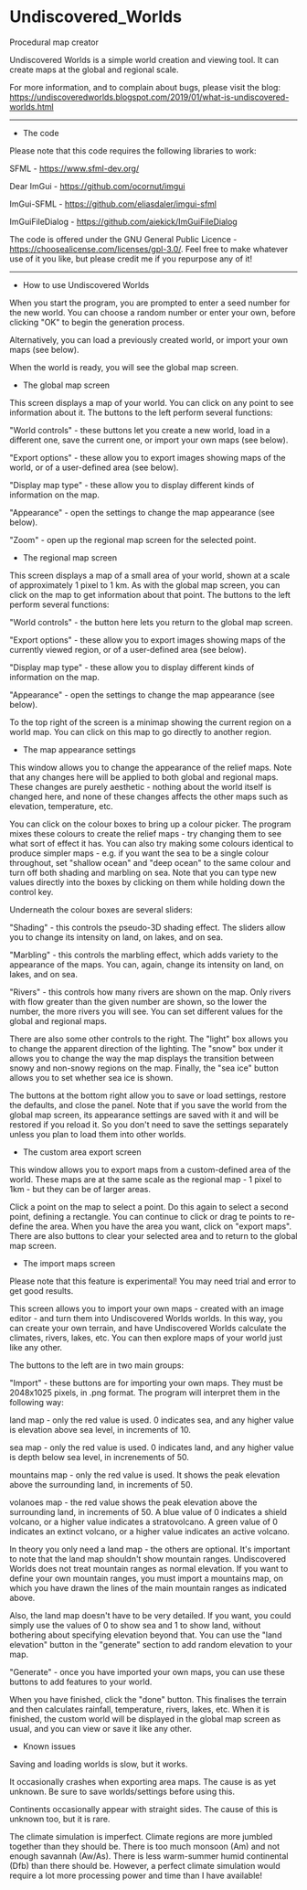 # Undiscovered_Worlds
Procedural map creator

Undiscovered Worlds is a simple world creation and viewing tool. It can create maps at the global and regional scale.

For more information, and to complain about bugs, please visit the blog: https://undiscoveredworlds.blogspot.com/2019/01/what-is-undiscovered-worlds.html

----

* The code

Please note that this code requires the following libraries to work:

SFML - https://www.sfml-dev.org/

Dear ImGui - https://github.com/ocornut/imgui

ImGui-SFML - https://github.com/eliasdaler/imgui-sfml

ImGuiFileDialog - https://github.com/aiekick/ImGuiFileDialog


The code is offered under the GNU General Public Licence - https://choosealicense.com/licenses/gpl-3.0/. Feel free to make whatever use of it you like, but please credit me if you repurpose any of it!

----

* How to use Undiscovered Worlds

When you start the program, you are prompted to enter a seed number for the new world. You can choose a random number or enter your own, before clicking "OK" to begin the generation process.

Alternatively, you can load a previously created world, or import your own maps (see below).

When the world is ready, you will see the global map screen.

* The global map screen

This screen displays a map of your world. You can click on any point to see information about it. The buttons to the left perform several functions:

"World controls" - these buttons let you create a new world, load in a different one, save the current one, or import your own maps (see below).

"Export options" - these allow you to export images showing maps of the world, or of a user-defined area (see below).

"Display map type" - these allow you to display different kinds of information on the map.

"Appearance" - open the settings to change the map appearance (see below).

"Zoom" - open up the regional map screen for the selected point.

* The regional map screen

This screen displays a map of a small area of your world, shown at a scale of approximately 1 pixel to 1 km. As with the global map screen, you can click on the map to get information about that point. The buttons to the left perform several functions:

"World controls" - the button here lets you return to the global map screen.

"Export options" - these allow you to export images showing maps of the currently viewed region, or of a user-defined area (see below).

"Display map type" - these allow you to display different kinds of information on the map.

"Appearance" - open the settings to change the map appearance (see below).

To the top right of the screen is a minimap showing the current region on a world map. You can click on this map to go directly to another region.

* The map appearance settings

This window allows you to change the appearance of the relief maps. Note that any changes here will be applied to both global and regional maps. These changes are purely aesthetic - nothing about the world itself is changed here, and none of these changes affects the other maps such as elevation, temperature, etc.

You can click on the colour boxes to bring up a colour picker. The program mixes these colours to create the relief maps - try changing them to see what sort of effect it has. You can also try making some colours identical to produce simpler maps - e.g. if you want the sea to be a single colour throughout, set "shallow ocean" and "deep ocean" to the same colour and turn off both shading and marbling on sea. Note that you can type new values directly into the boxes by clicking on them while holding down the control key.

Underneath the colour boxes are several sliders:

"Shading" - this controls the pseudo-3D shading effect. The sliders allow you to change its intensity on land, on lakes, and on sea.

"Marbling" - this controls the marbling effect, which adds variety to the appearance of the maps. You can, again, change its intensity on land, on lakes, and on sea.

"Rivers" - this controls how many rivers are shown on the map. Only rivers with flow greater than the given number are shown, so the lower the number, the more rivers you will see. You can set different values for the global and regional maps.

There are also some other controls to the right. The "light" box allows you to change the apparent direction of the lighting. The "snow" box under it allows you to change the way the map displays the transition between snowy and non-snowy regions on the map. Finally, the "sea ice" button allows you to set whether sea ice is shown.

The buttons at the bottom right allow you to save or load settings, restore the defaults, and close the panel. Note that if you save the world from the global map screen, its appearance settings are saved with it and will be restored if you reload it. So you don't need to save the settings separately unless you plan to load them into other worlds.

* The custom area export screen

This window allows you to export maps from a custom-defined area of the world. These maps are at the same scale as the regional map - 1 pixel to 1km - but they can be of larger areas.

Click a point on the map to select a point. Do this again to select a second point, defining a rectangle. You can continue to click or drag te points to re-define the area. When you have the area you want, click on "export maps". There are also buttons to clear your selected area and to return to the global map screen.

* The import maps screen

Please note that this feature is experimental! You may need trial and error to get good results.

This screen allows you to import your own maps - created with an image editor - and turn them into Undiscovered Worlds worlds. In this way, you can create your own terrain, and have Undiscovered Worlds calculate the climates, rivers, lakes, etc. You can then explore maps of your world just like any other.

The buttons to the left are in two main groups:

"Import" - these buttons are for importing your own maps. They must be 2048x1025 pixels, in .png format. The program will interpret them in the following way:

land map - only the red value is used. 0 indicates sea, and any higher value is elevation above sea level, in increments of 10.

sea map - only the red value is used. 0 indicates land, and any higher value is depth below sea level, in increnements of 50.

mountains map - only the red value is used. It shows the peak elevation above the surrounding land, in increments of 50.

volanoes map - the red value shows the peak elevation above the surrounding land, in increments of 50. A blue value of 0 indicates a shield volcano, or a higher value indicates a stratovolcano. A green value of 0 indicates an extinct volcano, or a higher value indicates an active volcano.

In theory you only need a land map - the others are optional. It's important to note that the land map shouldn't show mountain ranges. Undiscovered Worlds does not treat mountain ranges as normal elevation. If you want to define your own mountain ranges, you must import a mountains map, on which you have drawn the lines of the main mountain ranges as indicated above.

Also, the land map doesn't have to be very detailed. If you want, you could simply use the values of 0 to show sea and 1 to show land, without bothering about specifying elevation beyond that. You can use the "land elevation" button in the "generate" section to add random elevation to your map.

"Generate" - once you have imported your own maps, you can use these buttons to add features to your world.

When you have finished, click the "done" button. This finalises the terrain and then calculates rainfall, temperature, rivers, lakes, etc. When it is finished, the custom world will be displayed in the global map screen as usual, and you can view or save it like any other.

* Known issues

Saving and loading worlds is slow, but it works.

It occasionally crashes when exporting area maps. The cause is as yet unknown. Be sure to save worlds/settings before using this.

Continents occasionally appear with straight sides. The cause of this is unknown too, but it is rare.

The climate simulation is imperfect. Climate regions are more jumbled together than they should be. There is too much monsoon (Am) and not enough savannah (Aw/As). There is less warm-summer humid continental (Dfb) than there should be. However, a perfect climate simulation would require a lot more processing power and time than I have available!
